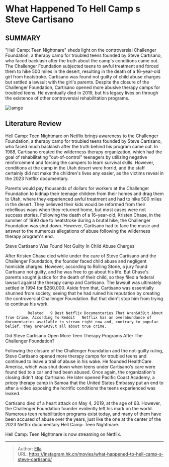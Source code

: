 # What Happened To Hell Camp s Steve Cartisano


## SUMMARY 



  &#34;Hell Camp: Teen Nightmare&#34; sheds light on the controversial Challenger Foundation, a therapy camp for troubled teens founded by Steve Cartisano, who faced backlash after the truth about the camp&#39;s conditions came out.   The Challenger Foundation subjected teens to awful treatment and forced them to hike 500 miles in the desert, resulting in the death of a 16-year-old girl from heatstroke. Cartisano was found not guilty of child abuse charges but settled a lawsuit with the girl&#39;s parents.   Despite the closure of the Challenger Foundation, Cartisano opened more abusive therapy camps for troubled teens. He eventually died in 2019, but his legacy lives on through the existence of other controversial rehabilitation programs.  

![iamge](https://static1.srcdn.com/wordpress/wp-content/uploads/2023/12/hell-camp-steve-cartisano-what-happened.jpg)

## Literature Review



Hell Camp: Teen Nightmare on Netflix brings awareness to the Challenger Foundation, a therapy camp for troubled teens founded by Steve Cartisano, who faced much backlash after the truth behind his program came out. In 1988, Cartisano created the wilderness therapy organization, which had the goal of rehabilitating &#34;out-of-control&#34; teenagers by utilizing negative reinforcement and forcing the campers to learn survival skills. However, conditions at the camp in the Utah desert were horrid, and the staff certainly did not make the children&#39;s lives any easier, as the victims reveal in the 2023 Netflix documentary.




Parents would pay thousands of dollars for workers at the Challenger Foundation to kidnap their teenage children from their homes and drag them to Utah, where they experienced awful treatment and had to hike 500 miles in the desert. They believed their kids would be reformed from their rebellious ways when they returned home, but most cases were not success stories. Following the death of a 16-year-old, Kristen Chase, in the summer of 1990 due to heatstroke during a brutal hike, the Challenger Foundation was shut down. However, Cartisano had to face the music and answer to the numerous allegations of abuse following the wilderness therapy program&#39;s end.


 Steve Cartisano Was Found Not Guilty In Child Abuse Charges 
          

After Kristen Chase died while under the care of Steve Cartisano and the Challenger Foundation, the founder faced child abuse and negligent homicide charges. However, according to Rolling Stone, a jury found Cartisano not guilty, and he was free to go about his life. But Chase&#39;s parents sought justice for the death of their child, so they filed a federal lawsuit against the therapy camp and Cartisano. The lawsuit was ultimately settled in 1994 for $260,000. Aside from that, Cartisano was essentially shunned from society, seeing that he had ruined his reputation by creating the controversial Challenger Foundation. But that didn&#39;t stop him from trying to continue his work.




              Related   9 Best Netflix Documentaries That Aren&#39;t About True Crime, According To Reddit   Netflix has an overabundance of documentaries available to stream right now and, contrary to popular belief, they aren&#39;t all about true crime.    



 Did Steve Cartisano Open More Teen Therapy Programs After The Challenger Foundation? 
          

Following the closure of the Challenger Foundation and the not-guilty ruling, Steve Cartisano opened more therapy camps for troubled teens and continued to leave a trail of abuse in his wake. He founded HealthCare America, which was shut down when teens under Cartisano&#39;s care were found tied to a car and had been abused. Once again, the organization&#39;s closing didn&#39;t stop Cartisano. He later opened Pacific Coast Academy, a pricey therapy camp in Samoa that the United States Embassy put an end to after a video exposing the horrific conditions the teens experienced was leaked.




Cartisano died of a heart attack on May 4, 2019, at the age of 63. However, the Challenger Foundation founder evidently left his mark on the world. Numerous teen rehabilitation programs exist today, and many of them have been accused of abuse over the years, just like the one at the center of the 2023 Netflix documentary Hell Camp: Teen Nightmare.



Hell Camp: Teen Nightmare is now streaming on Netflix.






---

> Author: [Ella](https://instagram.hk.cn/)  
> URL: https://instagram.hk.cn/movies/what-happened-to-hell-camp-s-steve-cartisano/  

